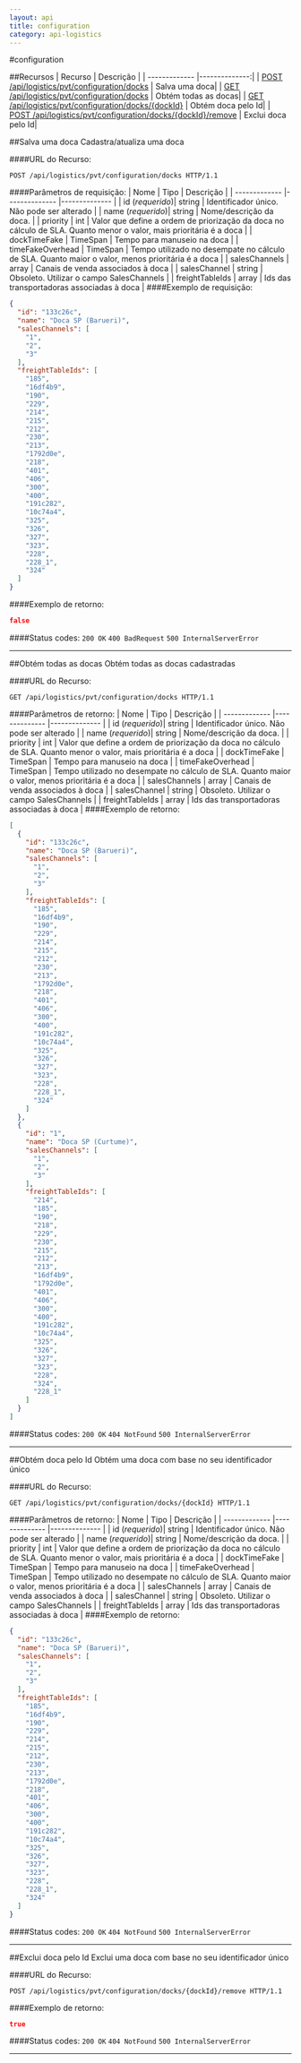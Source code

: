 ```yaml
---
layout: api
title: configuration
category: api-logistics
---
```


#configuration


##Recursos
| Recurso       | Descrição     |
| ------------- |--------------:|
| [POST /api/logistics/pvt/configuration/docks](#salva-uma-doca)  | Salva uma doca|
| [GET /api/logistics/pvt/configuration/docks](#obtém-todas-as-docas)  | Obtém todas as docas|
| [GET /api/logistics/pvt/configuration/docks/{dockId}](#obtém-doca-pelo-id)  | Obtém doca pelo Id|
| [POST /api/logistics/pvt/configuration/docks/{dockId}/remove](#exclui-doca-pelo-id)  | Exclui doca pelo Id|

##Salva uma doca
Cadastra/atualiza uma doca

####URL do Recurso:
```http
POST /api/logistics/pvt/configuration/docks HTTP/1.1
```

####Parâmetros de requisição:
| Nome           | Tipo           | Descrição     |
| -------------  |--------------  |-------------- |
| id (*requerido*)| string     | Identificador único. Não pode ser alterado |
| name (*requerido*)| string     | Nome/descrição da doca. |
| priority | int     | Valor que define a ordem de priorização da doca no cálculo de SLA. Quanto menor o valor, mais prioritária é a doca |
| dockTimeFake | TimeSpan     | Tempo para manuseio na doca |
| timeFakeOverhead | TimeSpan     | Tempo utilizado no desempate no cálculo de SLA. Quanto maior o valor, menos prioritária é a doca |
| salesChannels | array     | Canais de venda associados à doca |
| salesChannel | string     | Obsoleto. Utilizar o campo SalesChannels |
| freightTableIds | array     | Ids das transportadoras associadas à doca |
####Exemplo de requisição:
```json
{
  "id": "133c26c",
  "name": "Doca SP (Barueri)",
  "salesChannels": [
    "1",
    "2",
    "3"
  ],
  "freightTableIds": [
    "185",
    "16df4b9",
    "190",
    "229",
    "214",
    "215",
    "212",
    "230",
    "213",
    "1792d0e",
    "218",
    "401",
    "406",
    "300",
    "400",
    "191c282",
    "10c74a4",
    "325",
    "326",
    "327",
    "323",
    "228",
    "228_1",
    "324"
  ]
}
```
####Exemplo de retorno:
```json
false
```
####Status codes: `200 OK` `400 BadRequest` `500 InternalServerError` 

---

##Obtém todas as docas
Obtém todas as docas cadastradas

####URL do Recurso:
```http
GET /api/logistics/pvt/configuration/docks HTTP/1.1
```

####Parâmetros de retorno:
| Nome           | Tipo           | Descrição     |
| -------------  |--------------  |-------------- |
| id (*requerido*)| string     | Identificador único. Não pode ser alterado |
| name (*requerido*)| string     | Nome/descrição da doca. |
| priority | int     | Valor que define a ordem de priorização da doca no cálculo de SLA. Quanto menor o valor, mais prioritária é a doca |
| dockTimeFake | TimeSpan     | Tempo para manuseio na doca |
| timeFakeOverhead | TimeSpan     | Tempo utilizado no desempate no cálculo de SLA. Quanto maior o valor, menos prioritária é a doca |
| salesChannels | array     | Canais de venda associados à doca |
| salesChannel | string     | Obsoleto. Utilizar o campo SalesChannels |
| freightTableIds | array     | Ids das transportadoras associadas à doca |
####Exemplo de retorno:
```json
[
  {
    "id": "133c26c",
    "name": "Doca SP (Barueri)",
    "salesChannels": [
      "1",
      "2",
      "3"
    ],
    "freightTableIds": [
      "185",
      "16df4b9",
      "190",
      "229",
      "214",
      "215",
      "212",
      "230",
      "213",
      "1792d0e",
      "218",
      "401",
      "406",
      "300",
      "400",
      "191c282",
      "10c74a4",
      "325",
      "326",
      "327",
      "323",
      "228",
      "228_1",
      "324"
    ]
  },
  {
    "id": "1",
    "name": "Doca SP (Curtume)",
    "salesChannels": [
      "1",
      "2",
      "3"
    ],
    "freightTableIds": [
      "214",
      "185",
      "190",
      "218",
      "229",
      "230",
      "215",
      "212",
      "213",
      "16df4b9",
      "1792d0e",
      "401",
      "406",
      "300",
      "400",
      "191c282",
      "10c74a4",
      "325",
      "326",
      "327",
      "323",
      "228",
      "324",
      "228_1"
    ]
  }
]
```
####Status codes: `200 OK` `404 NotFound` `500 InternalServerError` 

---

##Obtém doca pelo Id
Obtém uma doca com base no seu identificador único

####URL do Recurso:
```http
GET /api/logistics/pvt/configuration/docks/{dockId} HTTP/1.1
```

####Parâmetros de retorno:
| Nome           | Tipo           | Descrição     |
| -------------  |--------------  |-------------- |
| id (*requerido*)| string     | Identificador único. Não pode ser alterado |
| name (*requerido*)| string     | Nome/descrição da doca. |
| priority | int     | Valor que define a ordem de priorização da doca no cálculo de SLA. Quanto menor o valor, mais prioritária é a doca |
| dockTimeFake | TimeSpan     | Tempo para manuseio na doca |
| timeFakeOverhead | TimeSpan     | Tempo utilizado no desempate no cálculo de SLA. Quanto maior o valor, menos prioritária é a doca |
| salesChannels | array     | Canais de venda associados à doca |
| salesChannel | string     | Obsoleto. Utilizar o campo SalesChannels |
| freightTableIds | array     | Ids das transportadoras associadas à doca |
####Exemplo de retorno:
```json
{
  "id": "133c26c",
  "name": "Doca SP (Barueri)",
  "salesChannels": [
    "1",
    "2",
    "3"
  ],
  "freightTableIds": [
    "185",
    "16df4b9",
    "190",
    "229",
    "214",
    "215",
    "212",
    "230",
    "213",
    "1792d0e",
    "218",
    "401",
    "406",
    "300",
    "400",
    "191c282",
    "10c74a4",
    "325",
    "326",
    "327",
    "323",
    "228",
    "228_1",
    "324"
  ]
}
```
####Status codes: `200 OK` `404 NotFound` `500 InternalServerError` 

---

##Exclui doca pelo Id
Exclui uma doca com base no seu identificador único

####URL do Recurso:
```http
POST /api/logistics/pvt/configuration/docks/{dockId}/remove HTTP/1.1
```

####Exemplo de retorno:
```json
true
```
####Status codes: `200 OK` `404 NotFound` `500 InternalServerError` 

---


